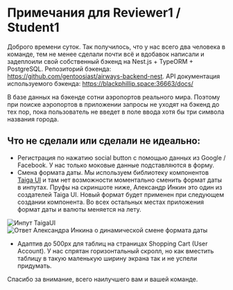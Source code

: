 # Примечания для Reviewer1 / Student1

Доброго времени суток. Так получилось, что у нас всего два человека в команде, тем не менее сделали почти всё и вдобавок написали и задеплоили свой собственный бэкенд на Nest.js + TypeORM + PostgreSQL. Репозиторий бэкенда: <https://github.com/gentoosiast/airways-backend-nest>. API документация используемого бэкенда: <https://blackphillip.space:36663/docs/>

В базе данных на бэкенде сотни аэропортов реального мира. Поэтому при поиске аэропортов в приложении запросы не уходят на бэкенд до тех пор, пока пользователь не введет в поле ввода хотя бы три символа названия города.

## Что не сделали или сделали не идеально:

- Регистрация по нажатию social button с помощью данных из Google / Facebook. У нас только моковые данные подставляются в форму.
- Смена формата даты. Мы используем библиотеку компонентов [Taiga UI](https://taiga-ui.dev/) и там нет возможности моментально сменить формат даты в инпутах. Пруфы на скриншоте ниже, Александр Инкин это один из создателей Taiga UI. Новый формат будет применен при следующем создании компонента. Во всех остальных местах приложения формат даты и валюты меняется на лету.

![Инпут TaigaUI](https://i.imgur.com/WiIZlGu.png)
![Ответ Александра Инкина о динамической смене формата даты](https://i.imgur.com/fMzro4j.png)

- Адаптив до 500px для таблиц на страницах Shopping Cart (User Account). У нас спрятан горизонтальный скролл, но как вместить таблицу в такую маленькую ширину экрана так и не успели придумать.

Спасибо за внимание, всего наилучшего вам и вашей команде.
